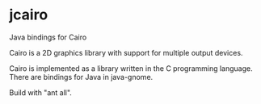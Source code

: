# jcairo
Java bindings for Cairo

Cairo is a 2D graphics library with support for multiple output devices.

Cairo is implemented as a library written in the C programming language.
There are bindings for Java in java-gnome.

Build with "ant all".
